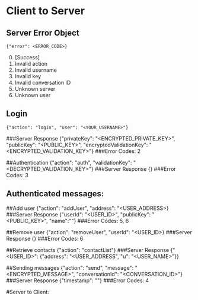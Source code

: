 # Client to Server

## Server Error Object
	{"error": <ERROR_CODE>}
0. \[Success\]
1. Invalid action
2. Invalid username
3. Invalid key
4. Invalid conversation ID
5. Unknown server
6. Unknown user


## Login
	{"action": "login", "user": "<YOUR_USERNAME>"}
###Server Response
	{"privateKey": "<ENCRYPTED_PRIVATE_KEY>", "publicKey": "<PUBLIC_KEY>", "encryptedValidationKey": "<ENCRYPTED_VALIDATION_KEY>"}
###Error Codes: 2

##Authentication
	{"action": "auth", "validationKey": "<DECRYPTED_VALIDATION_KEY>"}
###Server Response
	{}
###Error Codes: 3


## Authenticated messages:

##Add user
	{"action": "addUser", "address": "<USER_ADDRESS>}
###Server Response
	{"userId": "<USER_ID>", "publicKey": "<PUBLIC_KEY>", "name":"<USERNAME>"}
###Error Codes: 5, 6

##Remove user
	{"action": "removeUser", "userId": "<USER_ID>}
###Server Response
	{}
###Error Codes: 6

##Retrieve contacts
	{"action": "contactList"}
###Server Response
	{"<USER_ID>": {"address": "<USER_ADDRESS", "u": "<USER_NAME>"}}

##Sending messages
	{"action": "send", "message": "<ENCRYPTED_MESSAGE>", "conversationId": "<CONVERSATION_ID>"}
###Server Response
	{"timestamp": "<TIMESTAMP>"}
###Error Codes: 4


#Server to Client:

